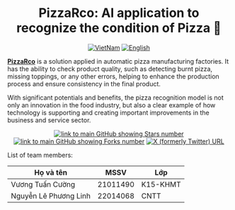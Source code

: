 <h1 align="center">
    PizzaRco: AI application to recognize the condition of Pizza 🤖
</h1>

<p align="center">
  <a href="https://github.com/cngvng/askme-vfossa/blob/main/README.md"><img src="https://img.shields.io/badge/lang-Vietnamese-red.svg" alt="VietNam"></a>
  <a href="https://github.com/cngvng/askme-vfossa/blob/main/docs/Languages/README.eng.md"><img src="https://img.shields.io/badge/lang-English-red.svg" alt="English"></a>
</p>



<p align="left">
   <strong><a href="https://6576-42-112-211-205.ngrok-free.app/">PizzaRco</a></strong> is a solution applied in automatic pizza manufacturing factories. It has the ability to check product quality, such as detecting burnt pizza, missing toppings, or any other errors, helping to enhance the production process and ensure consistency in the final product.

   With significant potentials and benefits, the pizza recognition model is not only an innovation in the food industry, but also a clear example of how technology is supporting and creating important improvements in the business and service sector.
   
</p>

<div align="center">
  
  <a href="https://github.com/Phenikaa-University/cv-finalterm">![link to main GitHub showing Stars number](https://img.shields.io/github/stars/Phenikaa-University/cv-finalterm?style=social)</a>
  <a href="https://github.com/Phenikaa-University/cv-finalterm">![link to main GitHub showing Forks number](https://img.shields.io/github/forks/Phenikaa-University/cv-finalterm?style=social)</a>
  <a href="https://twitter.com/cngvng413">![X (formerly Twitter) URL](https://img.shields.io/twitter/follow/cngvng413)</a>
 
</div>

List of team members:

<div align="center">

|  Họ và tên | MSSV | Lớp |
| -------- | -------- | -------- |
| Vương Tuấn Cường    | 21011490    | K15-KHMT    |
| Nguyễn Lê Phương Linh    | 22014068    | CNTT    |

</div>

